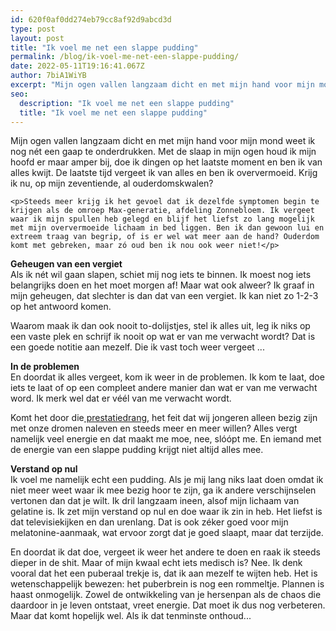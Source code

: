 ```yaml
---
id: 620f0af0dd274eb79cc8af92d9abcd3d
type: post
layout: post
title: "Ik voel me net een slappe pudding"
permalink: /blog/ik-voel-me-net-een-slappe-pudding/
date: 2022-05-11T19:16:41.067Z
author: 7biA1WiYB
excerpt: "Mijn ogen vallen langzaam dicht en met mijn hand voor mijn mond weet ik nog nét een gaap te onderdrukken. Met de slaap in mijn ogen houd ik mijn hoofd er maar amper bij, doe ik dingen op het laatste moment en ben ik van alles kwijt. De laatste tijd vergeet ik van alles en ben ik oververmoeid. Krijg ik nu, op mijn zeventiende, al ouderdomskwalen?  "
seo:
  description: "Ik voel me net een slappe pudding"
  title: "Ik voel me net een slappe pudding"
---
```

Mijn ogen vallen langzaam dicht en met mijn hand voor mijn mond weet ik nog nét een gaap te onderdrukken. Met de slaap in mijn ogen houd ik mijn hoofd er maar amper bij, doe ik dingen op het laatste moment en ben ik van alles kwijt. De laatste tijd vergeet ik van alles en ben ik oververmoeid. Krijg ik nu, op mijn zeventiende, al ouderdomskwalen?  

    <p>Steeds meer krijg ik het gevoel dat ik dezelfde symptomen begin te krijgen als de omroep Max-generatie, afdeling Zonnebloem. Ik vergeet waar ik mijn spullen heb gelegd en blijf het liefst zo lang mogelijk met mijn oververmoeide lichaam in bed liggen. Ben ik dan gewoon lui en extreem traag van begrip, of is er wel wat meer aan de hand? Ouderdom komt met gebreken, maar zó oud ben ik nou ook weer niet!</p>
<p><strong>Geheugen van een vergiet</strong><br>Als ik nét wil gaan slapen, schiet mij nog iets te binnen. Ik moest nog iets belangrijks doen en het moet morgen af! Maar wat ook alweer? Ik graaf in mijn geheugen, dat slechter is dan dat van een vergiet. Ik kan niet zo 1-2-3 op het antwoord komen.</p>
<p>Waarom maak ik dan ook nooit to-dolijstjes, stel ik alles uit, leg ik niks op een vaste plek en schrijf ik nooit op wat er van me verwacht wordt? Dat is een goede notitie aan mezelf. Die ik vast toch weer vergeet ...</p>
<p><strong>In de problemen</strong><br>En doordat ik alles vergeet, kom ik weer in de problemen. Ik kom te laat, doe iets te laat of op een compleet andere manier dan wat er van me verwacht word. Ik merk wel dat er véél van me verwacht wordt.</p>
<p>Komt het door die<a href="https://original.sevendays.nl/blog/de-prestatiegeneratie-altijd-maar-door"> prestatiedrang</a>, het feit dat wij jongeren alleen bezig zijn met onze dromen naleven en steeds meer en meer willen? Alles vergt namelijk veel energie en dat maakt me moe, nee, slóópt me. En iemand met de energie van een slappe pudding krijgt niet altijd alles mee.</p>
<p><strong>Verstand op nul</strong><br>Ik voel me namelijk echt een pudding. Als je mij lang niks laat doen omdat ik niet meer weet waar ik mee bezig hoor te zijn, ga ik andere verschijnselen vertonen dan dat je wilt. Ik dril langzaam ineen, alsof mijn lichaam van gelatine is. Ik zet mijn verstand op nul en doe waar ik zin in heb. Het liefst is dat televisiekijken en dan urenlang. Dat is ook zéker goed voor mijn melatonine-aanmaak, wat ervoor zorgt dat je goed slaapt, maar dat terzijde.</p>
<p>En doordat ik dat doe, vergeet ik weer het andere te doen en raak ik steeds dieper in de shit. Maar of mijn kwaal echt iets medisch is? Nee. Ik denk vooral dat het een puberaal trekje is, dat ik aan mezelf te wijten heb. Het is wetenschappelijk bewezen: het puberbrein is nog een rommeltje. Plannen is haast onmogelijk. Zowel de ontwikkeling van je hersenpan als de chaos die daardoor in je leven ontstaat, vreet energie. Dat moet ik dus nog verbeteren. Maar dat komt hopelijk wel. Als ik dat tenminste onthoud...</p>  
